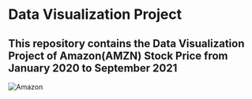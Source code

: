 # Data Visualization Project

## This repository contains the Data Visualization Project of Amazon(AMZN) Stock Price from January 2020 to September 2021


![Amazon](https://user-images.githubusercontent.com/74830899/137000257-269103b6-9f1e-4d32-98b3-db67be156f4e.png)
